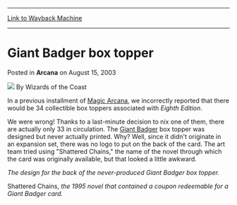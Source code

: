 
---
[Link to Wayback Machine](https://web.archive.org/web/20211129054015/https://magic.wizards.com/en/articles/archive/arcana/giant-badger-box-topper-2003-08-15)

[_metadata_:author]:- "Wizards of the Coast"
[_metadata_:description]:- "In a previous installment of Magic Arcana, we incorrectly reported that there would be 34 collectible box toppers associated with Eighth Edition. We were wrong! Thanks to a last-minute decision to nix one of them, there are actually only 33 in circulation. The Giant Badger box topper was designed but never actually printed. Why? Well, since it didn't originate in an expansion"
[_metadata_:generator]:- "Drupal 7 (http://drupal.org)"
[_metadata_:node]:- "605861"
[_metadata_:publish_date]:- "2003-08-15"
[_metadata_:source]:- "div-main-content"
[_metadata_:title]:- "Giant Badger box topper"
[_metadata_:wayback_capture_timestamp]:- "2021-11-29 05:40:15"
[_metadata_:wayback_raw_url]:- "https://web.archive.org/web/20211129054015id_/https://magic.wizards.com/en/articles/archive/arcana/giant-badger-box-topper-2003-08-15"
[_metadata_:wayback_url]:- "https://magic.wizards.com/en/articles/archive/arcana/giant-badger-box-topper-2003-08-15"
---


Giant Badger box topper
=======================



 Posted in **Arcana**
 on August 15, 2003 






![](https://media.magic.wizards.com/styles/auth_small/public/images/person/wizards_author.jpg)
By Wizards of the Coast











In a previous installment of [Magic Arcana](/en/node/605791), we incorrectly reported that there would be 34 collectible box toppers associated with *Eighth Edition*.


We were wrong! Thanks to a last-minute decision to nix one of them, there are actually only 33 in circulation. The [Giant Badger](https://gatherer.wizards.com/Pages/Card/Details.aspx?name=Giant+Badger) box topper was designed but never actually printed. Why? Well, since it didn't originate in an expansion set, there was no logo to put on the back of the card. The art team tried using "Shattered Chains," the name of the novel through which the card was originally available, but that looked a little awkward.


  
*The design for the back of the never-produced Giant Badger box topper.*
  
  
  
 Shattered Chains, *the 1995 novel that contained a coupon redeemable for a Giant Badger card.*





